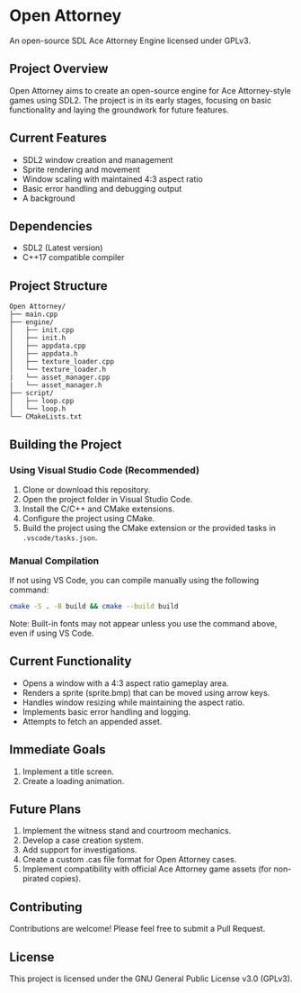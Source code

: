 # Open Attorney

An open-source SDL Ace Attorney Engine licensed under GPLv3.

## Project Overview

Open Attorney aims to create an open-source engine for Ace Attorney-style games using SDL2. The project is in its early stages, focusing on basic functionality and laying the groundwork for future features.

## Current Features

- SDL2 window creation and management
- Sprite rendering and movement
- Window scaling with maintained 4:3 aspect ratio
- Basic error handling and debugging output
- A background

## Dependencies

- SDL2 (Latest version)
- C++17 compatible compiler

## Project Structure

```
Open Attorney/
├── main.cpp
├── engine/
│   ├── init.cpp
│   ├── init.h
│   ├── appdata.cpp
│   ├── appdata.h
│   ├── texture_loader.cpp
│   └── texture_loader.h
|   └── asset_manager.cpp
|   └── asset_manager.h
├── script/
│   ├── loop.cpp
│   └── loop.h
└── CMakeLists.txt
```

## Building the Project

### Using Visual Studio Code (Recommended)

1. Clone or download this repository.
2. Open the project folder in Visual Studio Code.
3. Install the C/C++ and CMake extensions.
4. Configure the project using CMake.
5. Build the project using the CMake extension or the provided tasks in `.vscode/tasks.json`.

### Manual Compilation

If not using VS Code, you can compile manually using the following command:

```bash
cmake -S . -B build && cmake --build build
```

Note: Built-in fonts may not appear unless you use the command above, even if using VS Code.

## Current Functionality

- Opens a window with a 4:3 aspect ratio gameplay area.
- Renders a sprite (sprite.bmp) that can be moved using arrow keys.
- Handles window resizing while maintaining the aspect ratio.
- Implements basic error handling and logging.
- Attempts to fetch an appended asset.

## Immediate Goals

1. Implement a title screen.
2. Create a loading animation.

## Future Plans

1. Implement the witness stand and courtroom mechanics.
2. Develop a case creation system.
3. Add support for investigations.
4. Create a custom .cas file format for Open Attorney cases.
5. Implement compatibility with official Ace Attorney game assets (for non-pirated copies).

## Contributing

Contributions are welcome! Please feel free to submit a Pull Request.

## License

This project is licensed under the GNU General Public License v3.0 (GPLv3).
